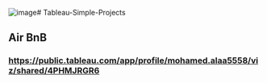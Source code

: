 ![image](https://github.com/user-attachments/assets/6176f238-df8e-48c0-b77a-1320234d3105)# Tableau-Simple-Projects
## Air BnB
### https://public.tableau.com/app/profile/mohamed.alaa5558/viz/shared/4PHMJRGR6
